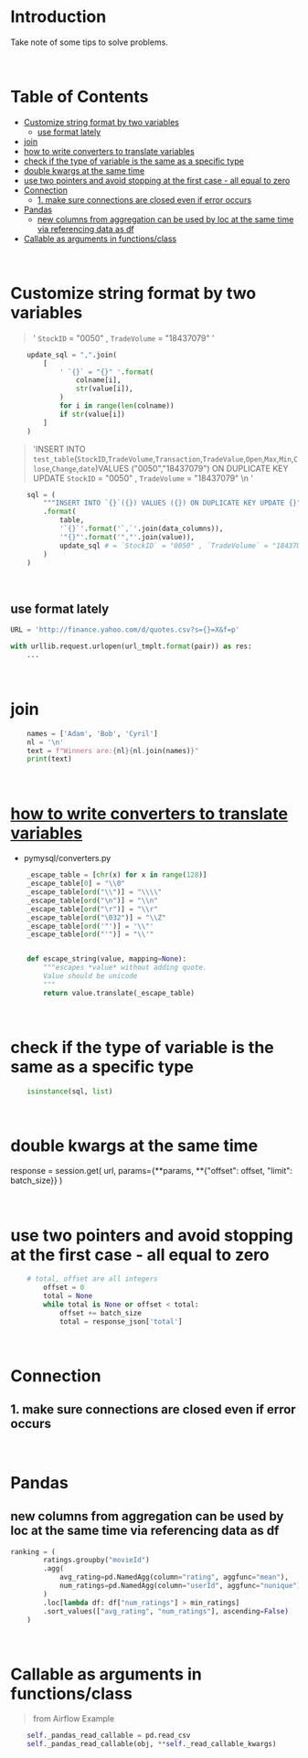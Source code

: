 <!-- omit in toc -->
# Introduction
Take note of some tips to solve problems.

<br />

<!-- omit in toc -->
# Table of Contents
- [Customize string format by two variables](#customize-string-format-by-two-variables)
  - [use format lately](#use-format-lately)
- [join](#join)
- [how to write converters to translate variables](#how-to-write-converters-to-translate-variables)
- [check if the type of variable is the same as a specific type](#check-if-the-type-of-variable-is-the-same-as-a-specific-type)
- [double kwargs at the same time](#double-kwargs-at-the-same-time)
- [use two pointers and avoid stopping at the first case - all equal to zero](#use-two-pointers-and-avoid-stopping-at-the-first-case---all-equal-to-zero)
- [Connection](#connection)
  - [1. make sure connections are closed even if error occurs](#1-make-sure-connections-are-closed-even-if-error-occurs)
- [Pandas](#pandas)
  - [new columns from aggregation can be used by loc at the same time via referencing data as df](#new-columns-from-aggregation-can-be-used-by-loc-at-the-same-time-via-referencing-data-as-df)
- [Callable as arguments in functions/class](#callable-as-arguments-in-functionsclass)

<br />

# Customize string format by two variables

> ' `StockID` = "0050" , `TradeVolume` = "18437079"  '

```python
    update_sql = ",".join(
        [
            ' `{}` = "{}" '.format(
                colname[i],
                str(value[i]),
            )
            for i in range(len(colname))
            if str(value[i])
        ]
    )
```

> 'INSERT INTO `test_table`(`StockID`,`TradeVolume`,`Transaction`,`TradeValue`,`Open`,`Max`,`Min`,`Close`,`Change`,`date`)VALUES ("0050","18437079") ON DUPLICATE KEY UPDATE  `StockID` = "0050" , `TradeVolume` = "18437079" \n            '

```python
    sql = (
        """INSERT INTO `{}`({}) VALUES ({}) ON DUPLICATE KEY UPDATE {}"""
        .format(
            table,
            '`{}`'.format('`,`'.join(data_columns)),
            '"{}"'.format('","'.join(value)),
            update_sql # = `StockID` = "0050" , `TradeVolume` = "18437079"
        )
    )

```

<br />

## use format lately 
```python
URL = 'http://finance.yahoo.com/d/quotes.csv?s={}=X&f=p'

with urllib.request.urlopen(url_tmplt.format(pair)) as res:
    ...

```

<br />

# join

```python
    names = ['Adam', 'Bob', 'Cyril']
    nl = '\n'
    text = f"Winners are:{nl}{nl.join(names)}"
    print(text)

```

<br />

# [how to write converters to translate variables](https://github.com/PyMySQL/PyMySQL/blob/main/pymysql/converters.py)
* pymysql/converters.py

```python
    _escape_table = [chr(x) for x in range(128)]
    _escape_table[0] = "\\0"
    _escape_table[ord("\\")] = "\\\\"
    _escape_table[ord("\n")] = "\\n"
    _escape_table[ord("\r")] = "\\r"
    _escape_table[ord("\032")] = "\\Z"
    _escape_table[ord('"')] = '\\"'
    _escape_table[ord("'")] = "\\'"


    def escape_string(value, mapping=None):
        """escapes *value* without adding quote.
        Value should be unicode
        """
        return value.translate(_escape_table)

```

<br />

# check if the type of variable is the same as a specific type

```python
    isinstance(sql, list)
```

<br />

# double kwargs at the same time
response = session.get(
            url, params={**params, **{"offset": offset, "limit": batch_size}}
        )

<br />

# use two pointers and avoid stopping at the first case - all equal to zero 
```python
    # total, offset are all integers
        offset = 0
        total = None
        while total is None or offset < total:  
            offset += batch_size
            total = response_json['total']

```

<br />

# Connection

## 1. make sure connections are closed even if error occurs

<br />

# Pandas

## new columns from aggregation can be used by loc at the same time via referencing data as df
```python
ranking = (
        ratings.groupby("movieId")
        .agg(
            avg_rating=pd.NamedAgg(column="rating", aggfunc="mean"),
            num_ratings=pd.NamedAgg(column="userId", aggfunc="nunique"),
        )
        .loc[lambda df: df["num_ratings"] > min_ratings]
        .sort_values(["avg_rating", "num_ratings"], ascending=False)
    )
```

<br />

# Callable as arguments in functions/class
> from Airflow Example

```python
    self._pandas_read_callable = pd.read_csv
    self._pandas_read_callable(obj, **self._read_callable_kwargs)
```
